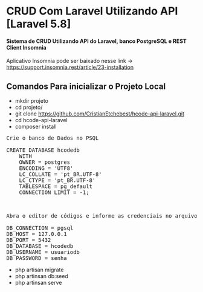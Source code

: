 # CRUD Com Laravel Utilizando API [Laravel 5.8]
#### Sistema de CRUD Utilizando API do Laravel, banco PostgreSQL e REST Client Insomnia

Aplicativo Insomnia pode ser baixado nesse link -> https://support.insomnia.rest/article/23-installation


## Comandos Para inicializar o Projeto Local
- mkdir projeto
- cd projeto/
- git clone https://github.com/CristianEtchebest/hcode-api-laravel.git
- cd hcode-api-laravel
- composer install

<pre>Crie o banco de Dados no PSQL

CREATE DATABASE hcodedb
    WITH 
    OWNER = postgres
    ENCODING = 'UTF8'
    LC_COLLATE = 'pt_BR.UTF-8'
    LC_CTYPE = 'pt_BR.UTF-8'
    TABLESPACE = pg_default
    CONNECTION LIMIT = -1;
    </pre>
<pre>    
Abra o editor de códigos e informe as credenciais no arquivo .env

DB_CONNECTION = pgsql
DB_HOST = 127.0.0.1
DB_PORT = 5432
DB_DATABASE = hcodedb
DB_USERNAME = usuariodb
DB_PASSWORD = senha
</pre>

- php artisan migrate
- php artinsan db:seed
- php artinsan serve


